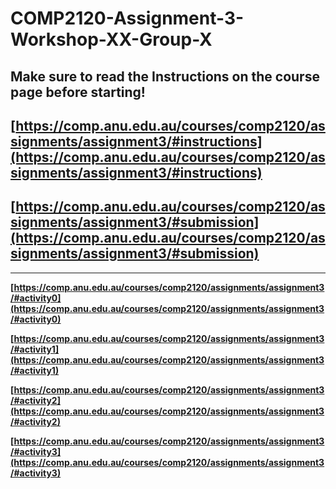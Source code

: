 # COMP2120-Assignment-3-Workshop-XX-Group-X

## Make sure to read the Instructions on the course page before starting!

## [https://comp.anu.edu.au/courses/comp2120/assignments/assignment3/#instructions](https://comp.anu.edu.au/courses/comp2120/assignments/assignment3/#instructions)

## [https://comp.anu.edu.au/courses/comp2120/assignments/assignment3/#submission](https://comp.anu.edu.au/courses/comp2120/assignments/assignment3/#submission)

---

**[https://comp.anu.edu.au/courses/comp2120/assignments/assignment3/#activity0](https://comp.anu.edu.au/courses/comp2120/assignments/assignment3/#activity0)**

**[https://comp.anu.edu.au/courses/comp2120/assignments/assignment3/#activity1](https://comp.anu.edu.au/courses/comp2120/assignments/assignment3/#activity1)**

**[https://comp.anu.edu.au/courses/comp2120/assignments/assignment3/#activity2](https://comp.anu.edu.au/courses/comp2120/assignments/assignment3/#activity2)**

**[https://comp.anu.edu.au/courses/comp2120/assignments/assignment3/#activity3](https://comp.anu.edu.au/courses/comp2120/assignments/assignment3/#activity3)**
